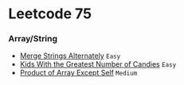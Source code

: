 # Leetcode 75
### Array/String
- [Merge Strings Alternately](https://leetcode.com/problems/merge-strings-alternately/) `Easy`
- [Kids With the Greatest Number of Candies](https://leetcode.com/problems/kids-with-the-greatest-number-of-candies/) `Easy`
- [Product of Array Except Self](https://leetcode.com/problems/product-of-array-except-self/) `Medium`
